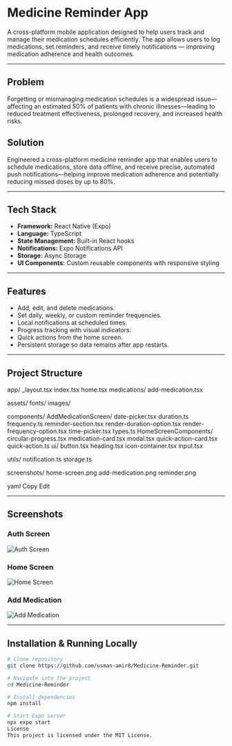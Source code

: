 # Medicine Reminder App

A cross-platform mobile application designed to help users track and manage their medication schedules efficiently. The app allows users to log medications, set reminders, and receive timely notifications — improving medication adherence and health outcomes.

---

## Problem
Forgetting or mismanaging medication schedules is a widespread issue—affecting an estimated 50% of patients with chronic illnesses—leading to reduced treatment effectiveness, prolonged recovery, and increased health risks.

## Solution
Engineered a cross-platform medicine reminder app that enables users to schedule medications, store data offline, and receive precise, automated push notifications—helping improve medication adherence and potentially reducing missed doses by up to 80%.

---

## Tech Stack
- **Framework:** React Native (Expo)
- **Language:** TypeScript
- **State Management:** Built-in React hooks
- **Notifications:** Expo Notifications API
- **Storage:** Async Storage
- **UI Components:** Custom reusable components with responsive styling

---

## Features
- Add, edit, and delete medications.
- Set daily, weekly, or custom reminder frequencies.
- Local notifications at scheduled times.
- Progress tracking with visual indicators.
- Quick actions from the home screen.
- Persistent storage so data remains after app restarts.

---

## Project Structure
app/
_layout.tsx
index.tsx
home.tsx
medications/
add-medication.tsx

assets/
fonts/
images/

components/
AddMedicationScreen/
date-picker.tsx
duration.ts
frequency.ts
reminder-section.tsx
render-duration-option.tsx
render-frequency-option.tsx
time-picker.tsx
types.ts
HomeScreenComponents/
circular-progress.tsx
medication-card.tsx
modal.tsx
quick-action-card.tsx
quick-action.ts
ui/
button.tsx
heading.tsx
icon-container.tsx
input.tsx

utils/
notification.ts
storage.ts

screenshots/
home-screen.png
add-medication.png
reminder.png

yaml
Copy
Edit

---

## Screenshots

### Auth Screen
![Auth Screen](https://github.com/usman-amir8/Medicine-Reminder/blob/main/screenshots/auth-screen.jpeg?raw=true)

### Home Screen
![Home Screen](https://github.com/usman-amir8/Medicine-Reminder/blob/main/screenshots/home-screen.jpeg?raw=true)

### Add Medication
![Add Medication](https://github.com/usman-amir8/Medicine-Reminder/blob/main/screenshots/add-medication-screen.jpeg?raw=true)



---

## Installation & Running Locally
```bash
# Clone repository
git clone https://github.com/usman-amir8/Medicine-Reminder.git

# Navigate into the project
cd Medicine-Reminder

# Install dependencies
npm install

# Start Expo server
npx expo start
License
This project is licensed under the MIT License.
